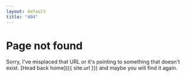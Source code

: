 ```yaml
---
layout: default
title: "404"
---
```


# Page not found

Sorry, I've misplaced that URL or it's pointing to something that doesn't exist. [Head back home]({{ site.url }}) and maybe you will find it again.
